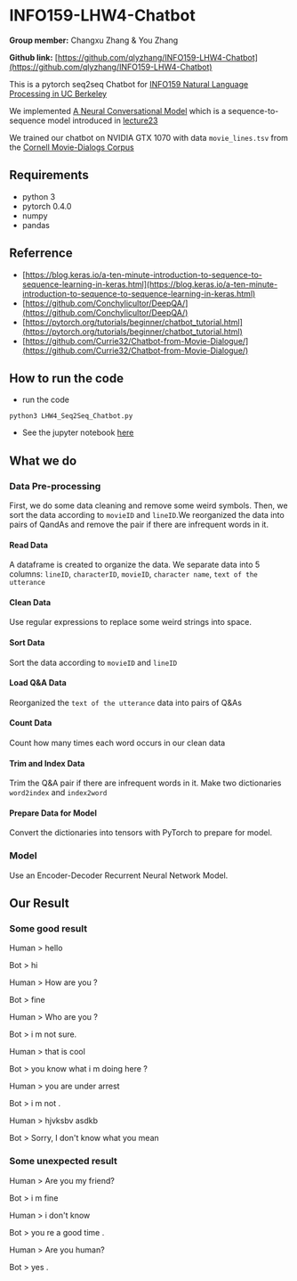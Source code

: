 # INFO159-LHW4-Chatbot

**Group member:** Changxu Zhang & You Zhang

**Github link:** [https://github.com/qlyzhang/INFO159-LHW4-Chatbot](https://github.com/qlyzhang/INFO159-LHW4-Chatbot)

This is a pytorch seq2seq Chatbot for [INFO159 Natural Language Processing in UC Berkeley](https://http://people.ischool.berkeley.edu/~dbamman/nlp18.html) 

We implemented [A Neural Conversational Model](https://arxiv.org/pdf/1506.05869.pdf) which is a sequence-to-sequence model introduced in [lecture23](http://people.ischool.berkeley.edu/~dbamman/nlpF18/slides/23_dialogue.pdf)

We trained our chatbot on NVIDIA GTX 1070 with data  `movie_lines.tsv` from the [Cornell Movie-Dialogs Corpus](https://www.cs.cornell.edu/~cristian/Cornell_Movie-Dialogs_Corpus.html)

## Requirements
* python 3
* pytorch 0.4.0
* numpy
* pandas

## Referrence

* [https://blog.keras.io/a-ten-minute-introduction-to-sequence-to-sequence-learning-in-keras.html](https://blog.keras.io/a-ten-minute-introduction-to-sequence-to-sequence-learning-in-keras.html)
* [https://github.com/Conchylicultor/DeepQA/](https://github.com/Conchylicultor/DeepQA/)
* [https://pytorch.org/tutorials/beginner/chatbot_tutorial.html](https://pytorch.org/tutorials/beginner/chatbot_tutorial.html)
* [https://github.com/Currie32/Chatbot-from-Movie-Dialogue/](https://github.com/Currie32/Chatbot-from-Movie-Dialogue/)

## How to run the code
* run the code 
```
python3 LHW4_Seq2Seq_Chatbot.py
```

<!--
* If you want to use our pretrained model:
```
python3 LHW4_Seq2Seq_Chatbot.py --pretrained
```
-->

* See the jupyter notebook [here](https://github.com/qlyzhang/INFO159-LHW4-Chatbot/blob/master/LHW4_Seq2Seq_Chatbot.ipynb)


## What we do
### Data Pre-processing
First, we do some data cleaning and remove some weird symbols. Then, we sort the data according to `movieID` and `lineID`.We reorganized the data into pairs of QandAs and remove the pair if there are infrequent words in it.
#### Read Data
A dataframe is created to organize the data. We separate data into 5 columns: `lineID`,  `characterID`,  `movieID`,   `character name`,  `text of the utterance`
#### Clean Data
Use regular expressions to replace some weird strings into space.
#### Sort Data
Sort the data according to `movieID` and `lineID`
#### Load Q&A Data
Reorganized the `text of the utterance` data into pairs of Q&As
#### Count Data
Count how many times each word occurs in our clean data
#### Trim and Index Data
Trim the Q&A pair if there are infrequent words in it. Make two dictionaries `word2index` and `index2word`
#### Prepare Data for Model
Convert the dictionaries into tensors with PyTorch to prepare for model.

### Model
Use an Encoder-Decoder Recurrent Neural Network Model.

## Our Result

### Some good result
Human > hello

Bot > hi

Human > How are you ?

Bot > fine

Human > Who are you ?

Bot > i m not sure.

Human > that is cool

Bot > you know what i m doing here ?

Human > you are under arrest

Bot > i m not .

Human > hjvksbv asdkb

Bot > Sorry, I don't know what you mean

### Some unexpected result
Human > Are you my friend?

Bot > i m fine

Human > i don't know

Bot > you re a good time .

Human > Are you human?

Bot > yes .